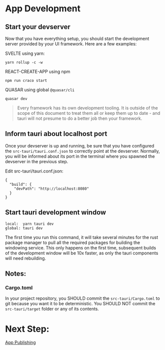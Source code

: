# App Development

## Start your devserver

Now that you have everything setup, you should start the development server
provided by your UI framework. Here are a few examples:

SVELTE using yarn:

```
yarn rollup -c -w
```

REACT-CREATE-APP using npm

```
npm run craco start
```

QUASAR using global `@quasar/cli`

```
quasar dev
```

> Every framework has its own development tooling. It is outside of the scope of
> this document to treat them all or keep them up to date - and tauri will not
> presume to do a better job then your framework.

## Inform tauri about localhost port

Once your devserver is up and running, be sure that you have configured the
`src-tauri/tauri.conf.json` to correctly point at the devserver. Normally, you
will be informed about its port in the terminal where you spawned the devserver
in the previous step.

Edit src-tauri/tauri.conf.json:

```
{
  "build": {
    "devPath": "http://localhost:8080"
  }
}
```

## Start tauri development window

```
local:  yarn tauri dev
global: tauri dev
```

The first time you run this command, it will take several minutes for the rust
package manager to pull all the required packages for building the windowing
service. This only happens on the first time, subsequent builds of the
development window will be 10x faster, as only the tauri components will need
rebuilding.

## Notes:

### Cargo.toml

In your project repository, you SHOULD commit the `src-tauri/Cargo.toml` to git
because you want it to be deterministic. You SHOULD NOT commit the
`src-tauri/target` folder or any of its contents.

# Next Step:

[App Publishing](https://github.com/tauri-apps/tauri/wiki/07.-App-Publishing)
